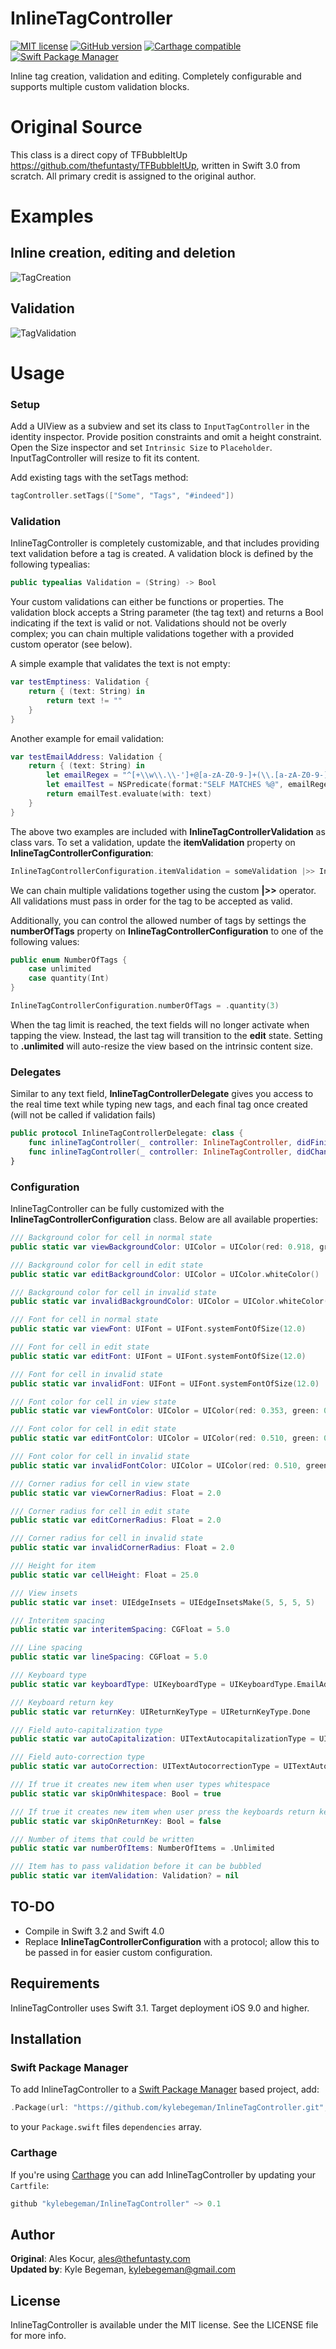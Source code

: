 # InlineTagController

[![MIT license](https://badges.frapsoft.com/os/mit/mit.svg?v=102)](https://github.com/ellerbrock/open-source-badge/)
[![GitHub version](https://badge.fury.io/gh/boennemann%2Fbadges.svg)](http://badge.fury.io/gh/boennemann%2Fbadges)
[![Carthage compatible](https://img.shields.io/badge/Carthage-compatible-4BC51D.svg?style=flat)](https://github.com/Carthage/Carthage)
[![Swift Package Manager](https://rawgit.com/jlyonsmith/artwork/master/SwiftPackageManager/swiftpackagemanager-compatible.svg)](https://swift.org/package-manager/)

Inline tag creation, validation and editing. Completely configurable and supports multiple custom validation blocks.

# Original Source
This class is a direct copy of TFBubbleItUp https://github.com/thefuntasty/TFBubbleItUp, written in Swift 3.0 from scratch. All primary credit is assigned to the original author. 

# Examples

## Inline creation, editing and deletion

![TagCreation](https://user-images.githubusercontent.com/1012880/28084762-8681d8ba-662e-11e7-8569-fd9ea9d31bf6.GIF)

## Validation

![TagValidation](https://user-images.githubusercontent.com/1012880/28084776-8fa44ee6-662e-11e7-9cb5-3e0760725f70.GIF)

# Usage
### Setup

Add a UIView as a subview and set its class to `InputTagController` in the identity inspector. Provide position constraints and omit a height constraint. Open the Size inspector and set `Intrinsic Size` to `Placeholder`. InputTagController will resize to fit its content. 

Add existing tags with the setTags method:

```swift
tagController.setTags(["Some", "Tags", "#indeed"])
```

### Validation

InlineTagController is completely customizable, and that includes providing text validation before a tag is created. A validation block is defined by the following typealias:

```swift
public typealias Validation = (String) -> Bool
```

Your custom validations can either be functions or properties. The validation block accepts a String parameter (the tag text) and returns a Bool indicating if the text is valid or not. Validations should not be overly complex; you can chain multiple validations together with a provided custom operator (see below). 

A simple example that validates the text is not empty: 

```swift
var testEmptiness: Validation {
    return { (text: String) in
        return text != ""
    }
}
```

Another example for email validation:

```swift
var testEmailAddress: Validation {
    return { (text: String) in
        let emailRegex = "^[+\\w\\.\\-']+@[a-zA-Z0-9-]+(\\.[a-zA-Z0-9-]+)*(\\.[a-zA-Z]{2,})+$"
        let emailTest = NSPredicate(format:"SELF MATCHES %@", emailRegex)
        return emailTest.evaluate(with: text)
    }
}
```

The above two examples are included with **InlineTagControllerValidation** as class vars. To set a validation, update the **itemValidation** property on **InlineTagControllerConfiguration**:

```swift
InlineTagControllerConfiguration.itemValidation = someValidation |>> InlineTagControllerValidation.testEmailAddress
```

We can chain multiple validations together using the custom **|>>** operator. All validations must pass in order for the tag to be accepted as valid. 

Additionally, you can control the allowed number of tags by settings the **numberOfTags** property on **InlineTagControllerConfiguration** to one of the following values: 

```swift
public enum NumberOfTags {
    case unlimited
    case quantity(Int)
}

InlineTagControllerConfiguration.numberOfTags = .quantity(3)
```

When the tag limit is reached, the text fields will no longer activate when tapping the view. Instead, the last tag will transition to the **edit** state. Setting to **.unlimited** will auto-resize the view based on the intrinsic content size. 

### Delegates

Similar to any text field, **InlineTagControllerDelegate** gives you access to the real time text while typing new tags, and each final tag once created (will not be called if validation fails)

```swift
public protocol InlineTagControllerDelegate: class {
    func inlineTagController(_ controller: InlineTagController, didFinishEditing text: String)
    func inlineTagController(_ controller: InlineTagController, didChange text: String)
}
```

### Configuration

InlineTagController can be fully customized with the **InlineTagControllerConfiguration** class. Below are all available properties:

```swift
/// Background color for cell in normal state
public static var viewBackgroundColor: UIColor = UIColor(red: 0.918, green: 0.933, blue: 0.949, alpha: 1.00)

/// Background color for cell in edit state
public static var editBackgroundColor: UIColor = UIColor.whiteColor()

/// Background color for cell in invalid state
public static var invalidBackgroundColor: UIColor = UIColor.whiteColor()

/// Font for cell in normal state
public static var viewFont: UIFont = UIFont.systemFontOfSize(12.0)

/// Font for cell in edit state
public static var editFont: UIFont = UIFont.systemFontOfSize(12.0)

/// Font for cell in invalid state
public static var invalidFont: UIFont = UIFont.systemFontOfSize(12.0)

/// Font color for cell in view state
public static var viewFontColor: UIColor = UIColor(red: 0.353, green: 0.388, blue: 0.431, alpha: 1.00)

/// Font color for cell in edit state
public static var editFontColor: UIColor = UIColor(red: 0.510, green: 0.553, blue: 0.596, alpha: 1.00)

/// Font color for cell in invalid state
public static var invalidFontColor: UIColor = UIColor(red: 0.510, green: 0.553, blue: 0.596, alpha: 1.00)

/// Corner radius for cell in view state
public static var viewCornerRadius: Float = 2.0

/// Corner radius for cell in edit state
public static var editCornerRadius: Float = 2.0

/// Corner radius for cell in invalid state
public static var invalidCornerRadius: Float = 2.0

/// Height for item
public static var cellHeight: Float = 25.0

/// View insets
public static var inset: UIEdgeInsets = UIEdgeInsetsMake(5, 5, 5, 5)

/// Interitem spacing
public static var interitemSpacing: CGFloat = 5.0

/// Line spacing
public static var lineSpacing: CGFloat = 5.0

/// Keyboard type
public static var keyboardType: UIKeyboardType = UIKeyboardType.EmailAddress

/// Keyboard return key
public static var returnKey: UIReturnKeyType = UIReturnKeyType.Done

/// Field auto-capitalization type
public static var autoCapitalization: UITextAutocapitalizationType = UITextAutocapitalizationType.None

/// Field auto-correction type
public static var autoCorrection: UITextAutocorrectionType = UITextAutocorrectionType.No

/// If true it creates new item when user types whitespace
public static var skipOnWhitespace: Bool = true

/// If true it creates new item when user press the keyboards return key. Otherwise resigns first responder
public static var skipOnReturnKey: Bool = false

/// Number of items that could be written
public static var numberOfItems: NumberOfItems = .Unlimited

/// Item has to pass validation before it can be bubbled
public static var itemValidation: Validation? = nil
```

## TO-DO

- Compile in Swift 3.2 and Swift 4.0
- Replace **InlineTagControllerConfiguration** with a protocol; allow this to be passed in for easier custom configuration.

## Requirements

InlineTagController uses Swift 3.1. Target deployment iOS 9.0 and higher.

## Installation

### Swift Package Manager
To add InlineTagController to a [Swift Package Manager](https://swift.org/package-manager/) based project, add:

```swift
.Package(url: "https://github.com/kylebegeman/InlineTagController.git", majorVersion: 0, minor: 1),
```
to your `Package.swift` files `dependencies` array.

### Carthage
If you're using [Carthage](https://github.com/Carthage/Carthage) you can add InlineTagController by updating your `Cartfile`: 

```swift
github "kylebegeman/InlineTagController" ~> 0.1
```

## Author

**Original**: Ales Kocur, ales@thefuntasty.com    
**Updated by**: Kyle Begeman, kylebegeman@gmail.com     

## License

InlineTagController is available under the MIT license. See the LICENSE file for more info.
